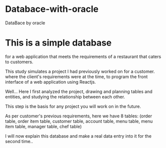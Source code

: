 # Databace-with-oracle
DataBace by oracle

# This is a simple database 
for a web application that meets
 the requirements of a restaurant 
that caters to customers.




This study simulates a project
I had previously worked on for a customer. 
where the client's requirements 
were at the time, 
to program the front interface
 of a web application using Reactjs.


Well...
Here I first analyzed the project,
drawing and planning tables and entities,
and studying the relationship between 
each other.

This step is the basis for any project 
you will work on in the future.


As per customer's previous requirements, 
here we have 8 tables:
(order table, order item table,
 customer table, account table,
 menu table, menu item table,
 manager table, chef table)

I will now explain this database and
 make a real data entry into it for
the second time..
